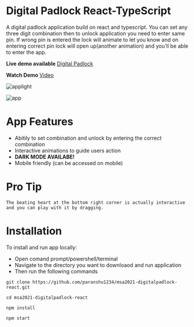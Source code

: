# Digital Padlock React-TypeScript

A digital padlock application build on react and typescript. You can set any three digit combination then to unlock application you need to enter same pin. If wrong pin is entered the lock will animate to let you know and on entering correct pin lock will open up(another animation) and you'll be able to enter the app. 

**Live demo available** [Digital Padlock](https://epic-pasteur-367b7f.netlify.app/)

**Watch Demo** [Video](https://www.youtube.com/watch?v=rvXYuCPxq9Y)


![applight](https://user-images.githubusercontent.com/57443740/117589899-2fa57180-b14a-11eb-927c-7002179a04e5.png)



![app](https://user-images.githubusercontent.com/57443740/117589827-b148cf80-b149-11eb-8aec-3d524b6ab8e4.png)


# App Features
- Abitily to set combination and unlock by entering the correct combination
- Interactive animations to guide users action
- **DARK MODE AVAILABE!**
- Mobile friendly (can be accessed on mobile)

# Pro Tip
```
The beating heart at the bottom right corner is actually interactive and you can play with it by dragging.
```

# Installation
To install and run app locally:
- Open comand prompt/powershell/terminal
- Navigate to the directory you want to downloaod and run application
- Then run the following commands 

```
git clone https://github.com/paranshu1234/msa2021-digitalpadlock-react.git

cd msa2021-digitalpadlock-react

npm install

npm start

```
